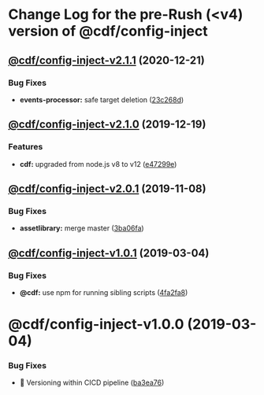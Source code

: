 # Change Log for the pre-Rush (<v4) version of @cdf/config-inject
## [@cdf/config-inject-v2.1.1](@cdf/config-inject-v2.1.0...@cdf/config-inject-v2.1.1) (2020-12-21)


### Bug Fixes

* **events-processor:** safe target deletion ([23c268d](23c268d1ca40e1b53c8d371f8fb22d0bf34c885f))

## [@cdf/config-inject-v2.1.0](@cdf/config-inject-v2.0.1...@cdf/config-inject-v2.1.0) (2019-12-19)


### Features

* **cdf:** upgraded from node.js v8 to v12 ([e47299e](e47299ee399acf6554a0845048c4fed99251c2b1))

## [@cdf/config-inject-v2.0.1](@cdf/config-inject-v2.0.0...@cdf/config-inject-v2.0.1) (2019-11-08)


### Bug Fixes

* **assetlibrary:** merge master ([3ba06fa](3ba06fa9fc5b264ceaed0f97ccf45fab97d57a08))

## [@cdf/config-inject-v1.0.1](@cdf/config-inject-v1.0.0...@cdf/config-inject-v1.0.1) (2019-03-04)


### Bug Fixes

* **@cdf:** use npm for running sibling scripts ([4fa2fa8](4fa2fa8))

# @cdf/config-inject-v1.0.0 (2019-03-04)


### Bug Fixes

* 🐛 Versioning within CICD pipeline ([ba3ea76](ba3ea76))